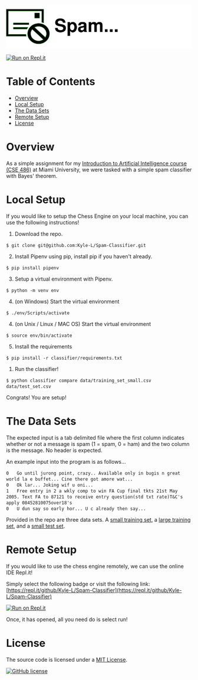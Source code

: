 ![Spam Classifier](doc/header.svg)

[![Run on Repl.it](https://repl.it/badge/github/Kyle-L/Spam-Classifier)](https://repl.it/github/Kyle-L/Spam-Classifier)

# Table of Contents <!-- omit in toc -->
- [Overview](#overview)
- [Local Setup](#local-setup)
- [The Data Sets](#the-data-sets)
- [Remote Setup](#remote-setup)
- [License](#license)

# Overview
As a simple assignment for my [Introduction to Artificial Intelligence course (CSE 486)](https://www.miamioh.edu/cec/academics/departments/cse/academics/course-descriptions/cse-486-586/index.html) at Miami University, we were tasked with a simple spam classifier with Bayes' theorem.

# Local Setup

If you would like to setup the Chess Engine on your local machine, you can use the following instructions!

1. Download the repo.

```shell
$ git clone git@github.com:Kyle-L/Spam-Classifier.git
```

2. Install Pipenv using pip, install pip if you haven't already.

```shell
$ pip install pipenv
```

3. Setup a virtual environment with Pipenv.

```shell
$ python -m venv env
```

4. (on Windows) Start the virtual environment

```shell
$ ./env/Scripts/activate
```

4. (on Unix / Linux / MAC OS) Start the virtual environment

```shell
$ source env/bin/activate
```

5. Install the requirements

```shell
$ pip install -r classifier/requirements.txt
```

1. Run the classifier!

```shell
$ python classifier compare data/training_set_small.csv data/test_set.csv
```

Congrats! You are setup!

# The Data Sets
The expected input is a tab delimited file where the first column indicates whether or not a message is spam (1 = spam, 0 = ham) and the two column is the message. No header is expected.

An example input into the program is as follows...

```
0	Go until jurong point, crazy.. Available only in bugis n great world la e buffet... Cine there got amore wat...
0	Ok lar... Joking wif u oni...
1	Free entry in 2 a wkly comp to win FA Cup final tkts 21st May 2005. Text FA to 87121 to receive entry question(std txt rate)T&C's apply 08452810075over18's
0	U dun say so early hor... U c already then say...
```

Provided in the repo are three data sets. A [small training set](data/training_set_small.csv), a [large training set](data/training_set_large.csv), and a [small test set](data/test_set.csv).

# Remote Setup

If you would like to use the chess engine remotely, we can use the online IDE Repl.it!

Simply select the following badge or visit the following link: [https://repl.it/github/Kyle-L/Spam-Classifier](https://repl.it/github/Kyle-L/Spam-Classifier)

[![Run on Repl.it](https://repl.it/badge/github/Kyle-L/Spam-Classifier)](https://repl.it/github/Kyle-L/Spam-Classifier)

Once, it has opened, all you need do is select run!

# License

The source code is licensed under a [MIT License](https://github.com/Kyle-L/Spam-Classifier/LICENSE).

[![GitHub license](https://img.shields.io/badge/license-MIT-blue.svg)](https://github.com/Kyle-L/Spam-Classifier/LICENSE.md)

